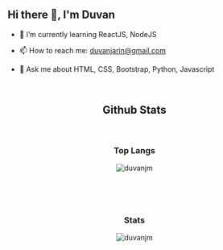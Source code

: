 ## Hi there 👋, I'm Duvan

- 🌱 I’m currently learning ReactJS, NodeJS

- 📫 How to reach me: duvanjarin@gmail.com

- 💬 Ask me about HTML, CSS, Bootstrap, Python, Javascript
<!--
**duvanjm/duvanjm** is a ✨ _special_ ✨ repository because its `README.md` (this file) appears on your GitHub profile.

Here are some ideas to get you started:

- 🔭 I’m currently working on ...

- 👯 I’m looking to collaborate on ...
- 🤔 I’m looking for help with ...
- 😄 Pronouns: ...
- ⚡ Fun fact: ...
-->

<br><h2 align="center">Github Stats</h2>

<br><h3 align="center">Top Langs</h3>
<p align="center"><img align="center" src="https://github-readme-stats.vercel.app/api/top-langs/?username=duvanjm&layout=compact&theme=highcontrast&langs_count=10%22" alt="duvanjm" /></p><br>

<br><h3 align="center">Stats</h3>
<p align="center"><img align="center" src="https://github-readme-stats.vercel.app/api?username=duvanjm&show_icons=true&theme=tokyonight" alt="duvanjm" /></p><br>
